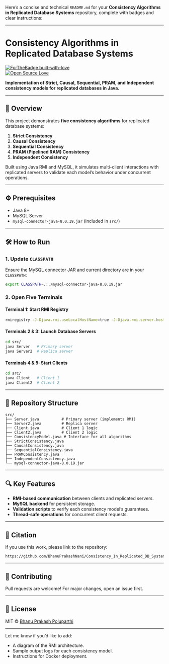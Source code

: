 Here’s a concise and technical `README.md` for your **Consistency Algorithms in Replicated Database Systems** repository, complete with badges and clear instructions:

---

# Consistency Algorithms in Replicated Database Systems  
[![ForTheBadge built-with-love](http://ForTheBadge.com/images/badges/built-with-love.svg)](https://github.com/BhanuPrakashNani/)  
[![Open Source Love](https://badges.frapsoft.com/os/v2/open-source.svg?v=103)](https://github.com/BhanuPrakashNani/)  

**Implementation of Strict, Causal, Sequential, PRAM, and Independent consistency models for replicated databases in Java.**  

---

## 🚀 Overview  
This project demonstrates **five consistency algorithms** for replicated database systems:  
1. **Strict Consistency**  
2. **Causal Consistency**  
3. **Sequential Consistency**  
4. **PRAM (Pipelined RAM) Consistency**  
5. **Independent Consistency**  

Built using Java RMI and MySQL, it simulates multi-client interactions with replicated servers to validate each model’s behavior under concurrent operations.  

---

## ⚙️ Prerequisites  
- Java 8+  
- MySQL Server  
- `mysql-connector-java-8.0.19.jar` (included in `src/`)  

---

## 🛠️ How to Run  
### 1. Update `CLASSPATH`  
Ensure the MySQL connector JAR and current directory are in your `CLASSPATH`:  
```bash  
export CLASSPATH=.:./mysql-connector-java-8.0.19.jar  
```  

### 2. Open Five Terminals  
#### Terminal 1: Start RMI Registry  
```bash  
rmiregistry -J-Djava.rmi.useLocalHostName=true -J-Djava.rmi.server.hostname=127.0.0.1  
```  

#### Terminals 2 & 3: Launch Database Servers  
```bash  
cd src/  
java Server   # Primary server  
java Server2  # Replica server  
```  

#### Terminals 4 & 5: Start Clients  
```bash  
cd src/  
java Client   # Client 1  
java Client2  # Client 2  
```  

---

## 📂 Repository Structure  
```  
src/  
├── Server.java          # Primary server (implements RMI)  
├── Server2.java         # Replica server  
├── Client.java          # Client 1 logic  
├── Client2.java         # Client 2 logic  
├── ConsistencyModel.java # Interface for all algorithms  
├── StrictConsistency.java  
├── CausalConsistency.java  
├── SequentialConsistency.java  
├── PRAMConsistency.java  
├── IndependentConsistency.java  
└── mysql-connector-java-8.0.19.jar  
```  

---

## 🔍 Key Features  
- **RMI-based communication** between clients and replicated servers.  
- **MySQL backend** for persistent storage.  
- **Validation scripts** to verify each consistency model’s guarantees.  
- **Thread-safe operations** for concurrent client requests.  

---

## 📜 Citation  
If you use this work, please link to the repository:  
```  
https://github.com/BhanuPrakashNani/Consistency_In_Replicated_DB_Systems  
```  

---

## 🤝 Contributing  
Pull requests are welcome! For major changes, open an issue first.  

---

## 📄 License  
MIT © [Bhanu Prakash Poluparthi](https://linkedin.com/in/bhanu-prakash-poluparthi)  

--- 

Let me know if you’d like to add:  
- A diagram of the RMI architecture.  
- Sample output logs for each consistency model.  
- Instructions for Docker deployment.
